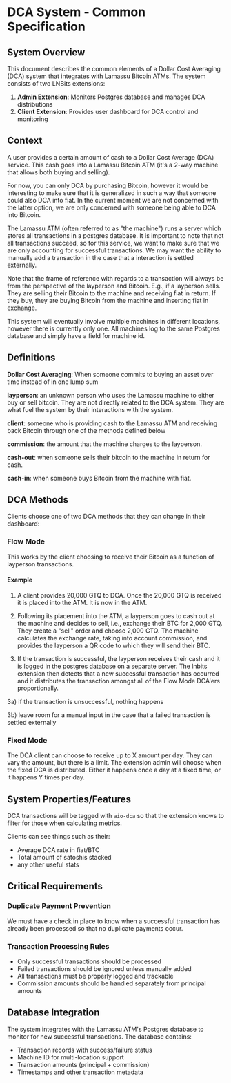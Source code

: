 # DCA System - Common Specification

## System Overview

This document describes the common elements of a Dollar Cost Averaging (DCA) system that integrates with Lamassu Bitcoin ATMs. The system consists of two LNBits extensions:

1. **Admin Extension**: Monitors Postgres database and manages DCA distributions
2. **Client Extension**: Provides user dashboard for DCA control and monitoring

## Context

A user provides a certain amount of cash to a Dollar Cost Average (DCA) service. This cash goes into a Lamassu Bitcoin ATM (it's a 2-way machine that allows both buying and selling).

For now, you can only DCA by purchasing Bitcoin, however it would be interesting to make sure that it is generalized in such a way that someone could also DCA into fiat. In the current moment we are not concerned with the latter option, we are only concerned with someone being able to DCA into Bitcoin.

The Lamassu ATM (often referred to as "the machine") runs a server which stores all transactions in a postgres database. It is important to note that not all transactions succeed, so for this service, we want to make sure that we are only accounting for successful transactions. We may want the ability to manually add a transaction in the case that a interaction is settled externally.

Note that the frame of reference with regards to a transaction will always be from the perspective of the layperson and Bitcoin. E.g., if a layperson sells. They are selling their Bitcoin to the machine and receiving fiat in return. If they buy, they are buying Bitcoin from the machine and inserting fiat in exchange.

This system will eventually involve multiple machines in different locations, however there is currently only one. All machines log to the same Postgres database and simply have a field for machine id.

## Definitions

**Dollar Cost Averaging**: When someone commits to buying an asset over time instead of in one lump sum

**layperson**: an unknown person who uses the Lamassu machine to either buy or sell bitcoin. They are not directly related to the DCA system. They are what fuel the system by their interactions with the system.

**client**: someone who is providing cash to the Lamassu ATM and receiving back Bitcoin through one of the methods defined below

**commission**: the amount that the machine charges to the layperson.

**cash-out**: when someone sells their bitcoin to the machine in return for cash.

**cash-in**: when someone buys Bitcoin from the machine with fiat.

## DCA Methods

Clients choose one of two DCA methods that they can change in their dashboard:

### Flow Mode

This works by the client choosing to receive their Bitcoin as a function of layperson transactions.

#### Example

1) A client provides 20,000 GTQ to DCA. Once the 20,000 GTQ is received it is placed into the ATM. It is now in the ATM.

2) Following its placement into the ATM, a layperson goes to cash out at the machine and decides to sell, i.e., exchange their BTC for 2,000 GTQ. They create a "sell" order and choose 2,000 GTQ. The machine calculates the exchange rate, taking into account commission, and provides the layperson a QR code to which they will send their BTC.

3) If the transaction is successful, the layperson receives their cash and it is logged in the postgres database on a separate server. The lnbits extension then detects that a new successful transaction has occurred and it distributes the transaction amongst all of the Flow Mode DCA'ers proportionally.

3a) if the transaction is unsuccessful, nothing happens

3b) leave room for a manual input in the case that a failed transaction is settled externally

### Fixed Mode

The DCA client can choose to receive up to X amount per day. They can vary the amount, but there is a limit. The extension admin will choose when the fixed DCA is distributed. Either it happens once a day at a fixed time, or it happens Y times per day.

## System Properties/Features

DCA transactions will be tagged with `aio-dca` so that the extension knows to filter for those when calculating metrics.

Clients can see things such as their:

- Average DCA rate in fiat/BTC
- Total amount of satoshis stacked
- any other useful stats

## Critical Requirements

### Duplicate Payment Prevention

We must have a check in place to know when a successful transaction has already been processed so that no duplicate payments occur.

### Transaction Processing Rules

- Only successful transactions should be processed
- Failed transactions should be ignored unless manually added
- All transactions must be properly logged and trackable
- Commission amounts should be handled separately from principal amounts

## Database Integration

The system integrates with the Lamassu ATM's Postgres database to monitor for new successful transactions. The database contains:

- Transaction records with success/failure status
- Machine ID for multi-location support
- Transaction amounts (principal + commission)
- Timestamps and other transaction metadata 
